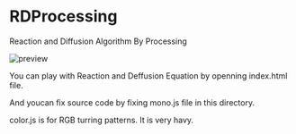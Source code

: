 # RDProcessing
Reaction and Diffusion Algorithm By Processing


![preview](https://github.com/m12watanabe1a/RDProcessing/blob/master/anime.gif)

You can play with Reaction and Deffusion Equation by openning index.html file.

And youcan fix source code by fixing mono.js file in this directory.


color.js is for RGB turring patterns. It is very havy.
